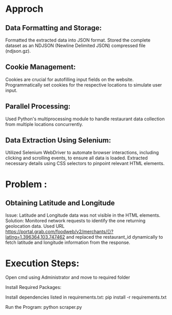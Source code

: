 # Approch

## Data Formatting and Storage:
Formatted the extracted data into JSON format. Stored the complete dataset as an NDJSON (Newline Delimited JSON) compressed file (ndjson.gz).

## Cookie Management:
Cookies are crucial for autofilling input fields on the website. Programmatically set cookies for the respective locations to simulate user input.

## Parallel Processing:
Used Python's multiprocessing module to handle restaurant data collection from multiple locations concurrently.

## Data Extraction Using Selenium:
Utilized Selenium WebDriver to automate browser interactions, including clicking and scrolling events, to ensure all data is loaded. Extracted necessary details using CSS selectors to pinpoint relevant HTML elements.

# Problem : 
## Obtaining Latitude and Longitude
Issue: Latitude and Longitude data was not visible in the HTML elements. Solution: Monitored network requests to identify the one returning geolocation data. Used URL https://portal.grab.com/foodweb/v2/merchants/{}?latlng=1.396364,103.747462 and replaced the restaurant_id dynamically to fetch latitude and longitude information from the response.

# Execution Steps:

Open cmd using Administrator and move to required folder

Install Required Packages:

Install dependencies listed in requirements.txt: pip install -r requirements.txt

Run the Program: python scraper.py
